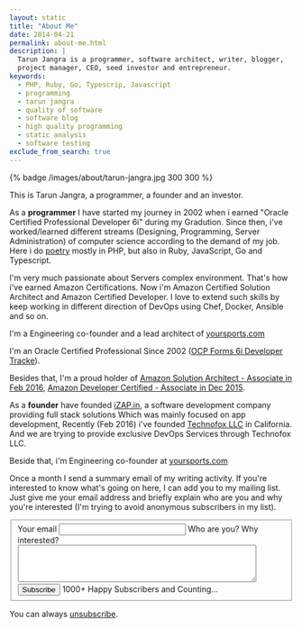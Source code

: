```yaml
---
layout: static
title: "About Me"
date: 2014-04-21
permalink: about-me.html
description: |
  Tarun Jangra is a programmer, software architect, writer, blogger,
  project manager, CEO, seed investor and entrepreneur.
keywords:
  - PHP, Ruby, Go, Typescrip, Javascript
  - programming
  - tarun jangra
  - quality of software
  - software blog
  - high quality programming
  - static analysis
  - software testing
exclude_from_search: true
---
```


{% badge /images/about/tarun-jangra.jpg 300 300 %}

This is Tarun Jangra, a programmer, a founder and an investor.

As a **programmer** I have started my journey in 2002 when i earned
"Oracle Certified Professional Developer 6i" during my Gradution.
Since then, i've worked/learned different streams (Designing, Programming, Server 
Administration) of computer science according to the demand of my job. 
Here i do [poetry](https://github.com/tarunjangra) mostly in PHP, but also in Ruby,
JavaScript, Go and Typescript.

I'm very much passionate about Servers complex environment. That's how i've earned Amazon Certifications. Now i'm Amazon Certified Solution Architect and Amazon Certified Developer. I love to extend such skills by keep working in different direction of DevOps using Chef, Docker, Ansible and so on.

I'm a Engineering co-founder and a lead architect of
[yoursports.com](https://www.yoursports.com) 

I'm an Oracle Certified Professional Since 2002
([OCP Forms 6i Developer Tracke](https://blogs.oracle.com/certification/entry/oracle_retires_oracle_internet)).

Besides that, I'm a proud holder of 
[Amazon Solution Architect - Associate in Feb 2016](https://aws.amazon.com/certification/certified-solutions-architect-associate/),
[Amazon Developer Certified - Associate in Dec 2015](https://aws.amazon.com/certification/certified-developer-associate/).

As a **founder** have founded [iZAP.in](http://www.izap.in/),
a software development company providing full stack solutions
Which was mainly focused on app development, Recently (Feb 2016) i've founded
[Technofox LLC](https://www.corporationwiki.com/p/2mw88u/technofox-llc) in
California. And we are trying to provide exclusive DevOps Services through
Technofox LLC.

Beside that, i'm Engineering co-founder at [yoursports.com](https://www.yoursports.com)

Once a month I send a summary email of my writing activity. If
you're interested to know what's going on here, I can add you to my
mailing list. Just give me your email address and briefly explain who are
you and why you're interested (I'm trying to avoid anonymous
subscribers in my list).

<form class="unprintable" action="http://formspree.io/blog@tarunjangra.com" method="POST"><fieldset id="form">
  <input type="hidden" name="_next" value="http://www.tarunjangra.com/subscribed.html"/>
  <input type="hidden" name="_subject" value="subscribe me"/>
  <input type="hidden" name="_format" value="text"/>
  <label for="email">Your email</label>
  <input id="email" class="field field-text" name="email" size="25" maxlength="255" type="email" required="required"/>
  <label for="reason">Who are you? Why interested?</label>
  <textarea id="reason" cols="50" name="reason" class="field field-text" rows="4" required="required"></textarea>
  <label for="subscribe">&nbsp;</label>
  <button id="subscribe" class="field">Subscribe</button>
  <span class="note">1000+ Happy Subscribers and Counting...</span>
</fieldset></form>

You can always [unsubscribe](/unsubscribe.html).

<script src="http://platform.twitter.com/oct.js" async='async' defer='defer'></script>
<script src="/js/about.js?{{ site.data['hash'] }}"></script>
